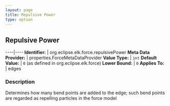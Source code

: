 ```yaml
---
layout: page
title: Repulsive Power
type: option
---
```

## Repulsive Power

----|----
**Identifier:** | org.eclipse.elk.force.repulsivePower
**Meta Data Provider:** | properties.ForceMetaDataProvider
**Value Type:** | `int`
**Default Value:** | `0` (as defined in org.eclipse.elk.force)
**Lower Bound:** | `0`
**Applies To:** | edges

### Description

Determines how many bend points are added to the edge; such bend points are regarded as repelling particles in the force model
